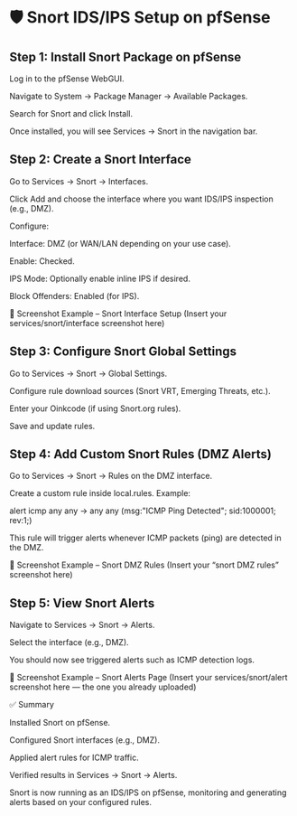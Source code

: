 # 🛡️ Snort IDS/IPS Setup on pfSense

## Step 1: Install Snort Package on pfSense

Log in to the pfSense WebGUI.

Navigate to System → Package Manager → Available Packages.

Search for Snort and click Install.

Once installed, you will see Services → Snort in the navigation bar.

## Step 2: Create a Snort Interface

Go to Services → Snort → Interfaces.

Click Add and choose the interface where you want IDS/IPS inspection (e.g., DMZ).

Configure:

Interface: DMZ (or WAN/LAN depending on your use case).

Enable: Checked.

IPS Mode: Optionally enable inline IPS if desired.

Block Offenders: Enabled (for IPS).

📸 Screenshot Example – Snort Interface Setup
(Insert your services/snort/interface screenshot here)

## Step 3: Configure Snort Global Settings

Go to Services → Snort → Global Settings.

Configure rule download sources (Snort VRT, Emerging Threats, etc.).

Enter your Oinkcode (if using Snort.org rules).

Save and update rules.

## Step 4: Add Custom Snort Rules (DMZ Alerts)

Go to Services → Snort → Rules on the DMZ interface.

Create a custom rule inside local.rules. Example:

alert icmp any any -> any any (msg:"ICMP Ping Detected"; sid:1000001; rev:1;)


This rule will trigger alerts whenever ICMP packets (ping) are detected in the DMZ.

📸 Screenshot Example – Snort DMZ Rules
(Insert your “snort DMZ rules” screenshot here)

## Step 5: View Snort Alerts

Navigate to Services → Snort → Alerts.

Select the interface (e.g., DMZ).

You should now see triggered alerts such as ICMP detection logs.

📸 Screenshot Example – Snort Alerts Page
(Insert your services/snort/alert screenshot here — the one you already uploaded)

✅ Summary

Installed Snort on pfSense.

Configured Snort interfaces (e.g., DMZ).

Applied alert rules for ICMP traffic.

Verified results in Services → Snort → Alerts.

Snort is now running as an IDS/IPS on pfSense, monitoring and generating alerts based on your configured rules.
